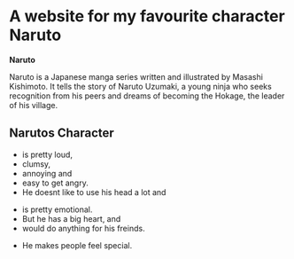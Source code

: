 # A website for my favourite character Naruto


**Naruto** 

Naruto is a Japanese manga series written and illustrated by Masashi Kishimoto. It tells the story of Naruto Uzumaki, a young ninja who seeks recognition from his peers and dreams of becoming the Hokage, the leader of his village.

## Narutos Character
* is pretty loud, 
* clumsy, 
* annoying and 
* easy to get angry. 
* He doesnt like to use his head a lot and 
+ is pretty emotional. 
+ But he has a big heart, and 
+ would do anything for his freinds. 
* He makes people feel special.